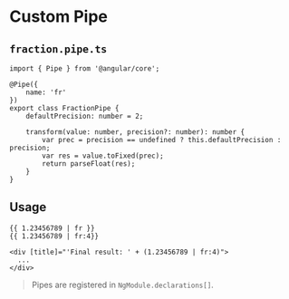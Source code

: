 # Custom Pipe

## `fraction.pipe.ts`

```
import { Pipe } from '@angular/core';

@Pipe({
	name: 'fr'
})
export class FractionPipe {
	defaultPrecision: number = 2;

	transform(value: number, precision?: number): number {
		var prec = precision == undefined ? this.defaultPrecision : precision;
		var res = value.toFixed(prec);
		return parseFloat(res);
	}
}
```

## Usage

```
{{ 1.23456789 | fr }}
{{ 1.23456789 | fr:4}}

<div [title]="'Final result: ' + (1.23456789 | fr:4)">
  ...
</div>
```

> Pipes are registered in `NgModule.declarations[]`.
